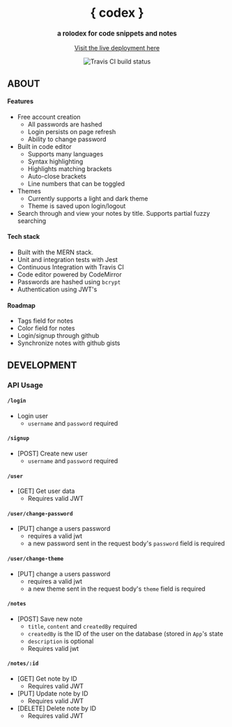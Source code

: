 <h1 align="center">{ codex }</h1>

<p align="center">
 <h3 align="center" style="font-size: 15px">a rolodex for code snippets and notes</h3>
</p>

<p align="center">
    <a href="https://code-notes-nk.herokuapp.com">Visit the live deployment here</a>
</p>

<p align="center">
 <img align="center" src="https://travis-ci.org/nikhilkamineni/codex.svg?branch=master" alt="Travis CI build status">
</p>

## ABOUT

#### Features
- Free account creation
    - All passwords are hashed
    - Login persists on page refresh
    - Ability to change password
- Built in code editor
    - Supports many languages
    - Syntax highlighting
    - Highlights matching brackets
    - Auto-close brackets
    - Line numbers that can be toggled
- Themes
    - Currently supports a light and dark theme
    - Theme is saved upon login/logout
- Search through and view your notes by title. Supports partial fuzzy searching

#### Tech stack
- Built with the MERN stack.
- Unit and integration tests with Jest
- Continuous Integration with Travis CI
- Code editor powered by CodeMirror
- Passwords are hashed using `bcrypt`
- Authentication using JWT's

#### Roadmap
- Tags field for notes
- Color field for notes
- Login/signup through github
- Synchronize notes with github gists

## DEVELOPMENT
### API Usage

#### `/login`
- Login user
    - `username` and `password` required

#### `/signup`
- [POST] Create new user
    - `username` and `password` required

#### `/user`
- [GET] Get user data
    - Requires valid JWT

#### `/user/change-password`
- [PUT] change a users password
    - requires a valid jwt
    - a new password sent in the request body's `password` field is required

#### `/user/change-theme`
- [PUT] change a users password
    - requires a valid jwt
    - a new theme sent in the request body's `theme` field is required

#### `/notes`
- [POST] Save new note
    - `title`, `content` and `createdBy` required
    - `createdBy` is the ID of the user on the database (stored in `App`'s state
    - `description` is optional
    - Requires valid jwt

#### `/notes/:id`
- [GET] Get note by ID
    - Requires valid JWT
- [PUT] Update note by ID
    - Requires valid JWT
- [DELETE] Delete note by ID
    - Requires valid JWT
